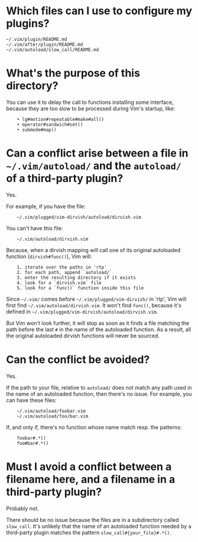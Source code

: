 # Which files can I use to configure my plugins?

    ~/.vim/plugin/README.md
    ~/.vim/after/plugin/README.md
    ~/.vim/autoload/slow_call/README.md

# What's the purpose of this directory?

You can use it to delay the call to functions installing some interface, because
they are too slow to be processed during Vim's startup, like:

        • lg#motion#repeatable#make#all()
        • operator#sandwich#set()
        • submode#map()

##
# Can a conflict arise between a file in `~/.vim/autoload/` and the `autoload/` of a third-party plugin?

Yes.

For example, if you have the file:

        ~/.vim/plugged/vim-dirvish/autoload/dirvish.vim

You can't have this file:

        ~/.vim/autoload/dirvish.vim

Because,  when a  dirvish  mapping  will call  one  of  its original  autoloaded
function (`dirvish#func()`), Vim will:

        1. iterate over the paths in 'rtp'
        2. for each path, append `autoload/`
        3. enter the resulting directory if it exists
        4. look for a `dirvish.vim` file
        5. look for a `func()` function inside this file

Since `~/.vim/` comes before `~/.vim/plugged/vim-dirvish/` in 'rtp',
Vim will first find `~/.vim/autoload/dirvish.vim`.
It won't find `func()`, because it's defined in `~/.vim/plugged/vim-dirvish/autoload/dirvish.vim`.

But Vim won't look further, it will stop as soon as it finds a file matching the
path before the last `#` in the name of the autoloaded function.
As a result, all the original autoloaded dirvish functions will never be sourced.

# Can the conflict be avoided?

Yes.

If the path to  your file, relative to `autoload/` does not  match any path used
in the name of an autoloaded function, then there's no issue.
For example, you can have these files:

        ~/.vim/autoload/foobar.vim
        ~/.vim/autoload/foo/bar.vim

If, and only if, there's no function whose name match resp. the patterns:

        foobar#.*()
        foo#bar#.*()

# Must I avoid a conflict between a filename here, and a filename in a third-party plugin?

Probably not.

There  should  be no  issue  because  the files  are  in  a subdirectory  called
`slow_call`.
It's unlikely  that the name of  an autoloaded function needed  by a third-party
plugin matches the pattern `slow_call#{your_file}#.*()`.

